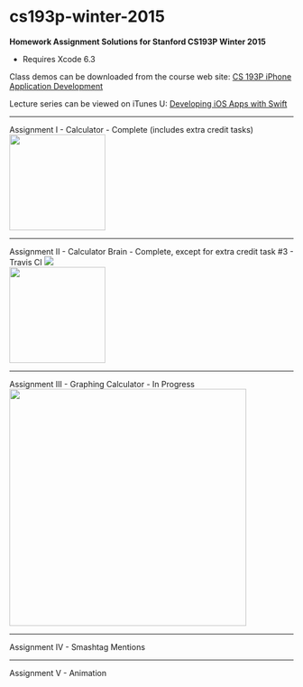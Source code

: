 # cs193p-winter-2015

<strong>Homework Assignment Solutions for Stanford CS193P Winter 2015</strong>

- Requires Xcode 6.3



Class demos can be downloaded from the course web site: <a target="_blank"  href="http://www.stanford.edu/class/cs193p/cgi-bin/drupal/">CS 193P iPhone Application Development</a>

Lecture series can be viewed on iTunes U: <a target="_blank"  href="https://itunes.apple.com/us/course/developing-ios-8-apps-swift/id961180099">Developing iOS Apps with Swift</a>

<hr>
Assignment I - Calculator 
- Complete (includes extra credit tasks)
<br /><a href="http://www.riesam.biz/images/Calculator.png" target="_blank" ><img src="http://www.riesam.biz/images/Calculator.png" width="170px"/></a>

<hr>
Assignment II - Calculator Brain
- Complete, except for extra credit task #3  
- Travis CI  <a href="https://travis-ci.org/riesamac/cs193p-winter-2015"><img src="https://travis-ci.org/riesamac/cs193p-winter-2015.svg?branch=master" /><a/>
<br /><a href="http://www.riesam.biz/images/CalculatorBrain.png" target="_blank" ><img src="http://www.riesam.biz/images/CalculatorBrain.png" width="170px"/></a>


<hr>
Assignment III - Graphing Calculator
- In Progress
<br /><a href="http://www.riesam.biz/images/GraphingCalculator.png" target="_blank" ><img src="http://www.riesam.biz/images/GraphingCalculator.png" width="420px"/></a>

<hr>
Assignment IV - Smashtag Mentions

<hr>
Assignment V - Animation
